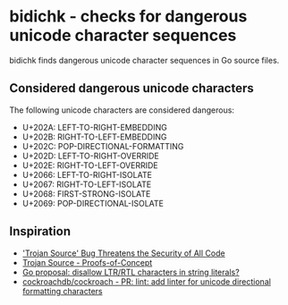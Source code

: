 # bidichk - checks for dangerous unicode character sequences

bidichk finds dangerous unicode character sequences in Go source files.

## Considered dangerous unicode characters

The following unicode characters are considered dangerous:

* U+202A: LEFT-TO-RIGHT-EMBEDDING
* U+202B: RIGHT-TO-LEFT-EMBEDDING
* U+202C: POP-DIRECTIONAL-FORMATTING
* U+202D: LEFT-TO-RIGHT-OVERRIDE
* U+202E: RIGHT-TO-LEFT-OVERRIDE
* U+2066: LEFT-TO-RIGHT-ISOLATE
* U+2067: RIGHT-TO-LEFT-ISOLATE
* U+2068: FIRST-STRONG-ISOLATE
* U+2069: POP-DIRECTIONAL-ISOLATE

## Inspiration

* ['Trojan Source' Bug Threatens the Security of All Code](https://krebsonsecurity.com/2021/11/trojan-source-bug-threatens-the-security-of-all-code/)
* [Trojan Source - Proofs-of-Concept](https://github.com/nickboucher/trojan-source)
* [Go proposal: disallow LTR/RTL characters in string literals?](https://github.com/golang/go/issues/20209)
* [cockroachdb/cockroach - PR: lint: add linter for unicode directional formatting characters](https://github.com/cockroachdb/cockroach/pull/72287)
